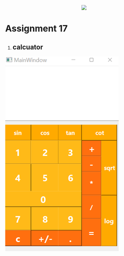 
<p align="center"><a href="https://www.qt.io" target="_blank"><img src="https://seeklogo.com/images/Q/qt-small-logo-E980A7F727-seeklogo.com.png" width="200"></a></p><p></p>



# Assignment 17
1. ## **calcuator**
![screen shot](s\1.png)
